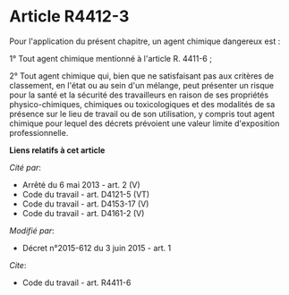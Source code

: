# Article R4412-3

Pour l'application du présent chapitre, un agent chimique dangereux est : 

1° Tout agent chimique mentionné à l'article R. 4411-6 ; 

2° Tout agent chimique qui, bien que ne satisfaisant pas aux critères de classement, en l'état ou au sein d'un mélange, peut
présenter un risque pour la santé et la sécurité des travailleurs en raison de ses propriétés physico-chimiques, chimiques ou
toxicologiques et des modalités de sa présence sur le lieu de travail ou de son utilisation, y compris tout agent chimique
pour lequel des décrets prévoient une valeur limite d'exposition professionnelle.

**Liens relatifs à cet article**

_Cité par_:

  - Arrêté du 6 mai 2013 - art. 2 (V)
  - Code du travail - art. D4121-5 (VT)
  - Code du travail - art. D4153-17 (V)
  - Code du travail - art. D4161-2 (V)

_Modifié par_:

  - Décret n°2015-612 du 3 juin 2015 - art. 1

_Cite_:

  - Code du travail - art. R4411-6
